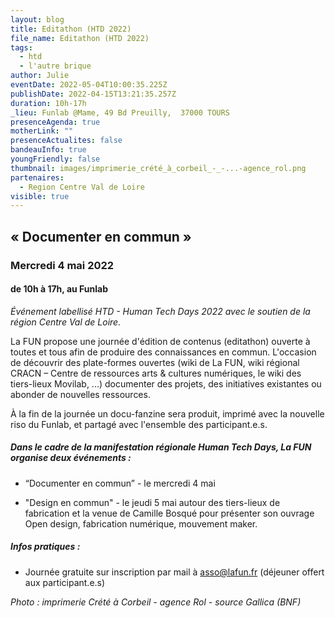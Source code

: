```yaml
---
layout: blog
title: Editathon (HTD 2022)
file_name: Editathon (HTD 2022)
tags:
  - htd
  - l'autre brique
author: Julie
eventDate: 2022-05-04T10:00:35.225Z
publishDate: 2022-04-15T13:21:35.257Z
duration: 10h-17h
_lieu: Funlab @Mame, 49 Bd Preuilly,  37000 TOURS
presenceAgenda: true
motherLink: ""
presenceActualites: false
bandeauInfo: true
youngFriendly: false
thumbnail: images/imprimerie_crété_à_corbeil_-_-...-agence_rol.png
partenaires:
  - Region Centre Val de Loire
visible: true
---
```

## « Documenter en commun » 
### Mercredi 4 mai 2022
#### de 10h à 17h, au Funlab

*Événement labellisé HTD - Human Tech Days 2022 avec le soutien de la région Centre Val de Loire.*

La FUN propose une journée d'édition de contenus (editathon) ouverte à toutes et tous afin de produire des connaissances en commun. L'occasion de découvrir des plate-formes ouvertes (wiki de La FUN, wiki régional CRACN – Centre de ressources arts & cultures numériques, le wiki des tiers-lieux Movilab,  ...) documenter des projets, des initiatives existantes ou abonder de nouvelles ressources.

À la fin de la journée un docu-fanzine sera produit, imprimé avec la nouvelle riso du Funlab, et partagé avec l'ensemble des participant.e.s.

##### Dans le cadre de la manifestation régionale Human Tech Days, La FUN organise deux événements :

* “Documenter en commun” - le mercredi 4 mai 

* "Design en commun" - le jeudi 5 mai autour des tiers-lieux de fabrication et la venue de Camille Bosqué pour présenter son ouvrage Open design, fabrication numérique, mouvement maker.

##### Infos pratiques : 

* Journée gratuite sur inscription par mail à asso@lafun.fr (déjeuner offert aux participant.e.s)


*Photo : imprimerie Crété à Corbeil - agence Rol - source Gallica (BNF)*